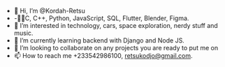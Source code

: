 - 👋 Hi, I’m @Kordah-Retsu
- -👨‍💻C, C++, Python, JavaScript, SQL, Flutter, Blender, Figma. 
- 👀 I’m interested in technology, cars, space exploration, nerdy stuff and music.
- 🌱 I’m currently learning backend with Django and Node JS.
- 💞️ I’m looking to collaborate on any projects you are ready to put me on  
- 📫 How to reach me +233542986100, retsukodjo@gmail.com.  

<!---
Kordah-Retsu/Kordah-Retsu is a ✨ special ✨ repository because its `README.md` (this file) appears on your GitHub profile.
You can click the Preview link to take a look at your changes.
--->
